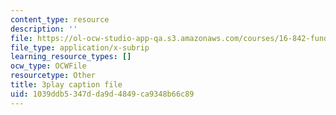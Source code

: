 ```yaml
---
content_type: resource
description: ''
file: https://ol-ocw-studio-app-qa.s3.amazonaws.com/courses/16-842-fundamentals-of-systems-engineering-fall-2015/1039ddb5347dda9d4849ca9348b66c89_Gv3fPjWiQhs.srt
file_type: application/x-subrip
learning_resource_types: []
ocw_type: OCWFile
resourcetype: Other
title: 3play caption file
uid: 1039ddb5-347d-da9d-4849-ca9348b66c89
---
```

